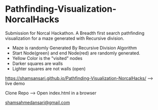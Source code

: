 # Pathfinding-Visualization-NorcalHacks
Submission for Norcal Hackathon. A Breadth first search pathfinding visualization for a maze generated with Recursive division. 

- Maze is randomly Generated By Recursive Division Algorithm
- Start Node(green) and end Node(red) are randomly generated.
- Yellow Color is the "visited" nodes
- Darker squares are walls
- Lighter squares are not walls (open)

https://shamsansari.github.io/Pathfinding-Visualization-NorcalHacks/ --> live demo

Clone Repo
--> Open index.html in a browser

shamsahmedansari@gmail.com

